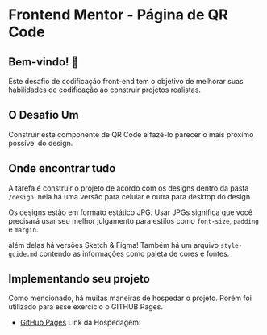 # Frontend Mentor - Página de QR Code

## Bem-vindo! 👋

Este desafio de codificação front-end tem o objetivo de melhorar suas habilidades de codificação ao construir projetos realistas.

## O Desafio Um

Construir este componente de QR Code e fazê-lo parecer o mais próximo possível do design.

## Onde encontrar tudo

A tarefa é construir o projeto de acordo com os designs dentro da pasta `/design`. nela há uma versão para celular e outra para desktop do design.

Os designs estão em formato estático JPG. Usar JPGs significa que você precisará usar seu melhor julgamento para estilos como `font-size`, `padding` e `margin`.

além delas há versões Sketch & Figma! Também há um arquivo `style-guide.md` contendo as informações como paleta de cores e fontes.

## Implementando seu projeto

Como mencionado, há muitas maneiras de hospedar o projeto. Porém foi utilizado para esse exercicio o GITHUB Pages.

- [GitHub Pages](https://pages.github.com/) Link da Hospedagem:
